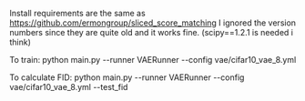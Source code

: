 Install requirements are the same as https://github.com/ermongroup/sliced_score_matching
I ignored the version numbers since they are quite old and it works fine. (scipy==1.2.1 is needed i think)

To train:
  python main.py --runner VAERunner --config vae/cifar10_vae_8.yml
  
To calculate FID:
  python main.py --runner VAERunner --config vae/cifar10_vae_8.yml --test_fid
